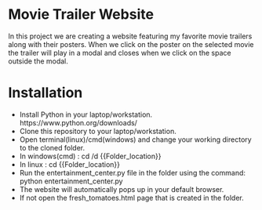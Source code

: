 # Movie Trailer Website
<p> In this project we are creating a website featuring my favorite movie trailers along with their posters.
When we click on the poster on the selected movie the trailer will play in a modal and closes when we click on the space outside the modal.
</p>

# Installation

<ul>
<li>Install Python in your laptop/workstation.
https://www.python.org/downloads/</li>
<li>Clone this repository to your laptop/workstation.</li>
<li>Open terminal(linux)/cmd(windows) and change your working directory to the cloned folder.</li>
<li>In windows(cmd) : cd /d {{Folder_location}}</li>
<li>In linux : cd {{Folder_location}}</li>
<li>Run the entertainment_center.py file in the folder using the command:
    python entertainment_center.py</li>
<li>The website will automatically pops up in your default browser.</li>
<li>If not open the fresh_tomatoes.html page that is created in the folder.</li>
</ul>
